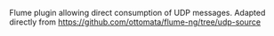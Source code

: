 
Flume plugin allowing direct consumption of UDP messages.
Adapted directly from https://github.com/ottomata/flume-ng/tree/udp-source
